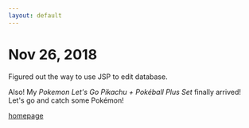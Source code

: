 ```yaml
---
layout: default
---
```


# Nov 26, 2018

Figured out the way to use JSP to edit database.

Also! My *Pokemon Let's Go Pikachu + Pokéball Plus Set* finally arrived!  
Let's go and catch some Pokémon!

[homepage](/)
